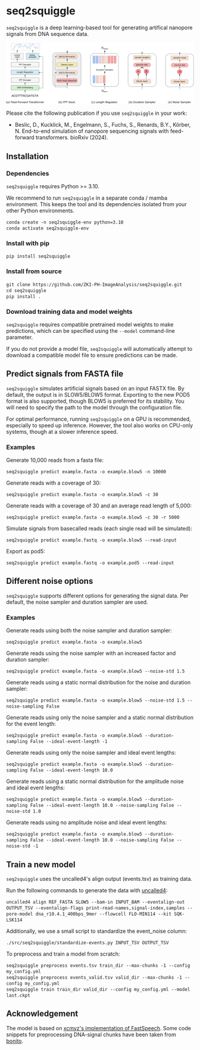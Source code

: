 # seq2squiggle

`seq2squiggle` is a deep learning-based tool for generating artifical nanopore signals from DNA sequence data.

<img src="/img/seq2squiggle_architecture.png" width="750">


Please cite the following publication if you use `seq2squiggle` in your work:
- Beslic,  D., Kucklick, M., Engelmann, S., Fuchs, S., Renards, B.Y., Körber, N. End-to-end simulation of nanopore sequencing signals with feed-forward transformers. bioRxiv (2024).

## Installation 

### Dependencies

`seq2squiggle` requires Python >= 3.10. 

We recommend to run `seq2squiggle` in a separate conda / mamba environment. This keeps the tool and its dependencies isolated from your other Python environments.

```
conda create -n seq2squiggle-env python=3.10
conda activate seq2squiggle-env 
```

### Install with pip
```
pip install seq2squiggle 
```

### Install from source
```
git clone https://github.com/ZKI-PH-ImageAnalysis/seq2squiggle.git
cd seq2squiggle
pip install . 
```

### Download training data and model weights

`seq2squiggle` requires compatible pretrained model weights to make predictions, which can be specified using the `--model` command-line parameter.

If you do not provide a model file, `seq2squiggle` will automatically attempt to download a compatible model file to ensure predictions can be made. 

## Predict signals from FASTA file
`seq2squiggle` simulates artificial signals based on an input FASTX file. By default, the output is in SLOW5/BLOW5 format. Exporting to the new POD5 format is also supported, though BLOW5 is preferred for its stability. You will need to specify the path to the model through the configuration file.

For optimal performance, running `seq2squiggle` on a GPU is recommended, especially to speed up inference. However, the tool also works on CPU-only systems, though at a slower inference speed.

### Examples 

Generate 10,000 reads from a fasta file:
```
seq2squiggle predict example.fasta -o example.blow5 -n 10000
```
Generate reads with a coverage of 30:
```
seq2squiggle predict example.fasta -o example.blow5 -c 30
```
Generate reads with a coverage of 30 and an average read length of 5,000:
```
seq2squiggle predict example.fasta -o example.blow5 -c 30 -r 5000
```
Simulate signals from basecalled reads (each single read will be simulated):
```
seq2squiggle predict example.fastq -o example.blow5 --read-input
```
Export as pod5:
```
seq2squiggle predict example.fastq -o example.pod5 --read-input
```



## Different noise options
`seq2squiggle` supports different options for generating the signal data.
Per default, the noise sampler and duration sampler are used.

### Examples

Generate reads using both the noise sampler and duration sampler: 
```
seq2squiggle predict example.fasta -o example.blow5
```
Generate reads using the noise sampler with an increased factor and duration sampler:
```
seq2squiggle predict example.fasta -o example.blow5 --noise-std 1.5
```
Generate reads using a static normal distribution for the noise and duration sampler:
```
seq2squiggle predict example.fasta -o example.blow5 --noise-std 1.5 --noise-sampling False
```
Generate reads using only the noise sampler and a static normal distribution for the event length:
```
seq2squiggle predict example.fasta -o example.blow5 --duration-sampling False --ideal-event-length -1
```
Generate reads using only the noise sampler and ideal event lengths:
```
seq2squiggle predict example.fasta -o example.blow5 --duration-sampling False --ideal-event-length 10.0
```
Generate reads using a static normal distribution for the amplitude noise and ideal event lengths:
```
seq2squiggle predict example.fasta -o example.blow5 --duration-sampling False --ideal-event-length 10.0 --noise-sampling False --noise-std 1.0
```
Generate reads using no amplitude noise and ideal event lengths:
```
seq2squiggle predict example.fasta -o example.blow5 --duration-sampling False --ideal-event-length 10.0 --noise-sampling False --noise-std -1
```

## Train a new model
`seq2squiggle` uses the uncalled4's align output (events.tsv) as training data. 

Run the following commands to generate the data with [uncalled4](https://github.com/skovaka/uncalled4):
```
uncalled4 align REF_FASTA SLOW5 --bam-in INPUT_BAM --eventalign-out OUTPUT_TSV --eventalign-flags print-read-names,signal-index,samples --pore-model dna_r10.4.1_400bps_9mer --flowcell FLO-MIN114 --kit SQK-LSK114
```

Additionally, we use a small script to standardize the event_noise column:
```
./src/seq2squiggle/standardize-events.py INPUT_TSV OUTPUT_TSV
```

To preprocess and train a model from scratch:
```
seq2squiggle preprocess events.tsv train_dir --max-chunks -1 --config my_config.yml
seq2squiggle preprocess events_valid.tsv valid_dir --max-chunks -1 --config my_config.yml
seq2squiggle train train_dir valid_dir --config my_config.yml --model last.ckpt
```

## Acknowledgement
The model is based on [xcmyz's implementation of FastSpeech](https://github.com/xcmyz/FastSpeech). Some code snippets for preprocessing DNA-signal chunks have been taken from [bonito](https://github.com/nanoporetech/bonito). 

